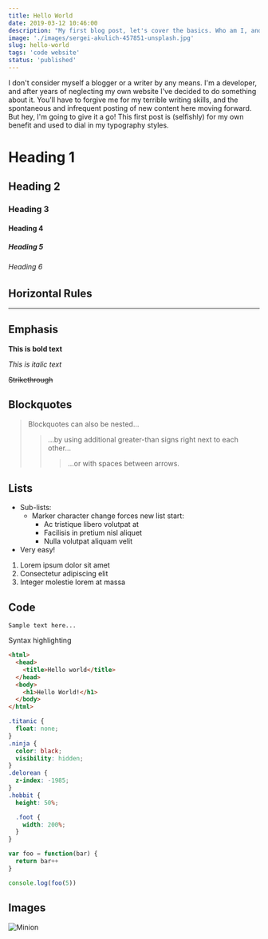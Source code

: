 ```yaml
---
title: Hello World
date: 2019-03-12 10:46:00
description: "My first blog post, let's cover the basics. Who am I, and why am I doing this?"
image: './images/sergei-akulich-457851-unsplash.jpg'
slug: hello-world
tags: 'code website'
status: 'published'
---
```


I don't consider myself a blogger or a writer by any means. I'm a developer, and after years of neglecting my own website I've decided to do something about it. You'll have to forgive me for my terrible writing skills, and the spontaneous and infrequent posting of new content here moving forward. But hey, I'm going to give it a go! This first post is (selfishly) for my own benefit and used to dial in my typography styles.

# Heading 1

## Heading 2

### Heading 3

#### Heading 4

##### Heading 5

###### Heading 6

## Horizontal Rules

---

## Emphasis

**This is bold text**

_This is italic text_

~~Strikethrough~~

## Blockquotes

> Blockquotes can also be nested...
>
> > ...by using additional greater-than signs right next to each other...
> >
> > > ...or with spaces between arrows.

## Lists

- Sub-lists:
  - Marker character change forces new list start:
    - Ac tristique libero volutpat at
    - Facilisis in pretium nisl aliquet
    - Nulla volutpat aliquam velit
- Very easy!

1. Lorem ipsum dolor sit amet
2. Consectetur adipiscing elit
3. Integer molestie lorem at massa

## Code

```
Sample text here...
```

Syntax highlighting

```html
<html>
  <head>
    <title>Hello world</title>
  </head>
  <body>
    <h1>Hello World!</h1>
  </body>
</html>
```

```scss
.titanic {
  float: none;
}
.ninja {
  color: black;
  visibility: hidden;
}
.delorean {
  z-index: -1985;
}
.hobbit {
  height: 50%;

  .foot {
    width: 200%;
  }
}
```

```js
var foo = function(bar) {
  return bar++
}

console.log(foo(5))
```

## Images

![Minion](https://octodex.github.com/images/minion.png)
